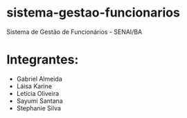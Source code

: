 # sistema-gestao-funcionarios
Sistema de Gestão de Funcionários - SENAI/BA

# Integrantes:
- Gabriel Almeida
- Láisa Karine
- Letícia Oliveira
- Sayumi Santana
- Stephanie Silva
